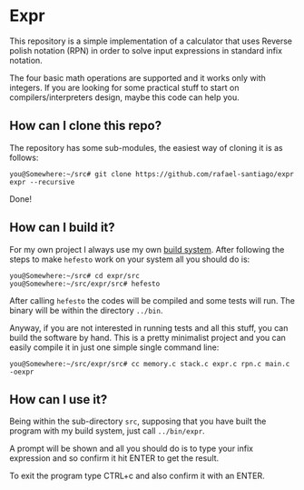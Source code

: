# Expr

This repository is a simple implementation of a calculator that uses Reverse polish notation (RPN)
in order to solve input expressions in standard infix notation.

The four basic math operations are supported and it works only with integers. If you are
looking for some practical stuff to start on compilers/interpreters design, maybe this
code can help you.

## How can I clone this repo?

The repository has some sub-modules, the easiest way of cloning it is as follows:

```
you@Somewhere:~/src# git clone https://github.com/rafael-santiago/expr expr --recursive
```

Done!

## How can I build it?

For my own project I always use my own [build system](https://github.com/rafael-santiago/hefesto).
After following the steps to make ``hefesto`` work on your system all you should do is:

```
you@Somewhere:~/src# cd expr/src
you@Somewhere:~/src/expr/src# hefesto
```

After calling ``hefesto`` the codes will be compiled and some tests will run. The binary will be
within the directory ``../bin``.

Anyway, if you are not interested in running tests and all this stuff, you can build the software
by hand. This is a pretty minimalist project and you can easily compile it in just one simple single
command line:

```
you@Somewhere:~/src/expr/src# cc memory.c stack.c expr.c rpn.c main.c -oexpr
```

## How can I use it?

Being within the sub-directory ``src``, supposing that you have built the program with my
build system, just call ``../bin/expr``.

A prompt will be shown and all you should do is to type your infix expression and so
confirm it hit ENTER to get the result.

To exit the program type CTRL+c and also confirm it with an ENTER.
